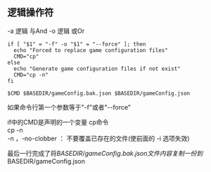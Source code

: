 ## 逻辑操作符
-a 逻辑  与And
-o 逻辑  或Or

```shell
if [ "$1" = "-f" -o "$1" = "--force" ]; then
  echo "Forced to replace game configuration files"
  CMD="cp"
else
  echo "Generate game configuration files if not exist"
  CMD="cp -n"
fi

$CMD $BASEDIR/gameConfig.bak.json $BASEDIR/gameConfig.json
```

如果命令行第一个参数等于"-f"或者"--force"

if中的CMD是声明的一个变量 cp命令  
cp -n  
-n ，-no-clobber ： 不要覆盖已存在的文件(使前面的 -i 选项失效)

最后一行完成了将$BASEDIR/gameConfig.bak.json 文件内容复制一份到$BASEDIR/gameConfig.json
